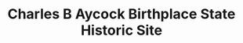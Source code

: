 ---
layout: repo
title: "Charles B Aycock Birthplace State Historic Site"
id: 5655
permalink: repos/5655/
---